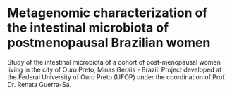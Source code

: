 # Metagenomic characterization of the intestinal microbiota of postmenopausal Brazilian women

Study of the intestinal microbiota of a cohort of post-menopausal women living in
the city of Ouro Preto, Minas Gerais - Brazil. Project developed at the Federal
University of Ouro Preto (UFOP) under the coordination of Prof. Dr. Renata
Guerra-Sá.
